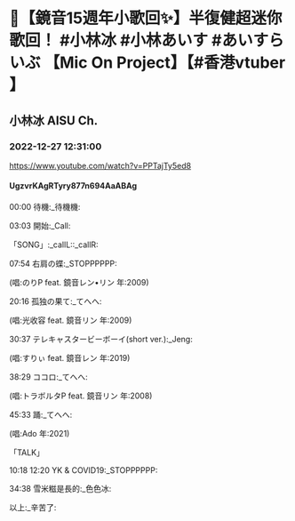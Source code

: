 # 🔴【鏡音15週年小歌回✨】半復健超迷你歌回！ #小林冰 #小林あいす #あいすらいぶ  【Mic On Project】【#香港vtuber 】

## 小林冰 AISU Ch. 

### 2022-12-27 12:31:00

https://www.youtube.com/watch?v=PPTajTy5ed8

#### UgzvrKAgRTyry877n694AaABAg

00:00 待機:_待機機:

03:03 開始:_Call:

「SONG」:_callL::_callR:

07:54 右肩の蝶:_STOPPPPPP:

(唱:のりP feat. 鏡音レン•リン 年:2009)

20:16 孤独の果て:_てへへ:

(唱:光收容 feat. 鏡音リン 年:2009)

30:37 テレキャスタービーボーイ(short ver.):_Jeng:

(唱:すりぃ feat. 鏡音レン 年:2019)

38:29 ココロ:_てへへ:

(唱:トラボルタP feat. 鏡音リン 年:2008)

45:33 踊:_てへへ:

(唱:Ado 年:2021)

「TALK」

10:18 12:20 YK & COVID19:_STOPPPPPP:

34:38 雪米糍是長的:_色色冰:

以上:_辛苦了:

